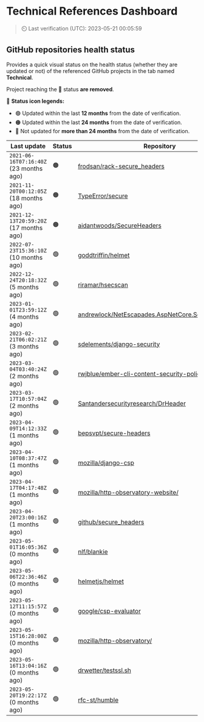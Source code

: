 
# Technical References Dashboard

> :timer_clock: Last verification (UTC): 2023-05-21 00:05:59

## GitHub repositories health status

Provides a quick visual status on the health status (whether they are updated or not) of the referenced GitHub projects in the tab named **Technical**.

Project reaching the :red_circle: status **are removed**.

:speech_balloon: **Status icon legends:**

* :green_circle: Updated within the last **12 months** from the date of verification.
* :orange_circle: Updated within the last **24 months** from the date of verification.
* :red_circle: Not updated for **more than 24 months** from the date of verification.

| Last update | Status | Repository |
| --- | --- | --- |
| `2021-06-16T07:16:40Z` (23 months ago) | :orange_circle: | [frodsan/rack-secure_headers](https://github.com/frodsan/rack-secure_headers) |
| `2021-11-20T00:12:05Z` (18 months ago) | :orange_circle: | [TypeError/secure](https://github.com/TypeError/secure) |
| `2021-12-13T20:59:20Z` (17 months ago) | :orange_circle: | [aidantwoods/SecureHeaders](https://github.com/aidantwoods/SecureHeaders) |
| `2022-07-23T15:36:10Z` (10 months ago) | :green_circle: | [goddtriffin/helmet](https://github.com/goddtriffin/helmet) |
| `2022-12-24T20:18:32Z` (5 months ago) | :green_circle: | [riramar/hsecscan](https://github.com/riramar/hsecscan) |
| `2023-01-01T23:59:12Z` (4 months ago) | :green_circle: | [andrewlock/NetEscapades.AspNetCore.SecurityHeaders](https://github.com/andrewlock/NetEscapades.AspNetCore.SecurityHeaders) |
| `2023-02-21T06:02:21Z` (3 months ago) | :green_circle: | [sdelements/django-security](https://github.com/sdelements/django-security) |
| `2023-03-04T03:40:24Z` (2 months ago) | :green_circle: | [rwjblue/ember-cli-content-security-policy/](https://github.com/rwjblue/ember-cli-content-security-policy/) |
| `2023-03-17T10:57:04Z` (2 months ago) | :green_circle: | [Santandersecurityresearch/DrHeader](https://github.com/Santandersecurityresearch/DrHeader) |
| `2023-04-09T14:12:33Z` (1 months ago) | :green_circle: | [bepsvpt/secure-headers](https://github.com/bepsvpt/secure-headers) |
| `2023-04-10T08:37:47Z` (1 months ago) | :green_circle: | [mozilla/django-csp](https://github.com/mozilla/django-csp) |
| `2023-04-17T04:17:48Z` (1 months ago) | :green_circle: | [mozilla/http-observatory-website/](https://github.com/mozilla/http-observatory-website/) |
| `2023-04-20T23:00:16Z` (1 months ago) | :green_circle: | [github/secure_headers](https://github.com/github/secure_headers) |
| `2023-05-01T16:05:36Z` (0 months ago) | :green_circle: | [nlf/blankie](https://github.com/nlf/blankie) |
| `2023-05-06T22:36:46Z` (0 months ago) | :green_circle: | [helmetjs/helmet](https://github.com/helmetjs/helmet) |
| `2023-05-12T11:15:57Z` (0 months ago) | :green_circle: | [google/csp-evaluator](https://github.com/google/csp-evaluator) |
| `2023-05-15T16:28:00Z` (0 months ago) | :green_circle: | [mozilla/http-observatory/](https://github.com/mozilla/http-observatory/) |
| `2023-05-16T13:04:16Z` (0 months ago) | :green_circle: | [drwetter/testssl.sh](https://github.com/drwetter/testssl.sh) |
| `2023-05-20T19:22:17Z` (0 months ago) | :green_circle: | [rfc-st/humble](https://github.com/rfc-st/humble) |

